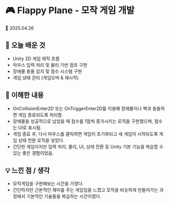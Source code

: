 # 🎮 Flappy Plane - 모작 게임 개발
📅 2025.04.26

## 📌 오늘 배운 것
- Unity 2D 게임 제작 흐름
- 마우스 입력 처리 및 물리 기반 점프 구현
- 장애물 충돌 감지 및 점수 시스템 구현
- 게임 상태 관리 (게임오버 & 재시작)

## 🧠 이해한 내용
- OnCollisionEnter2D 또는 OnTriggerEnter2D를 이용해 장애물이나 벽과 충돌하면 게임 종료되도록 처리함.
- 장애물을 성공적으로 넘었을 때 점수를 1점씩 증가시키는 로직을 구현했으며, 점수는 UI로 표시됨.
- 게임 종료 후, 다시 마우스를 클릭하면 게임이 초기화되고 새 게임이 시작되도록 게임 상태 전환 로직을 넣었다.
- 간단한 게임이지만 입력 처리, 물리, UI, 상태 전환 등 Unity 기본 기능을 복습할 수 있는 좋은 경험이었음.

## 💡 느낀 점 / 생각
- 모작게임을 구현해보는 시간을 가졌다. 
- 간단하지만 근본적인 재미를 주는 게임임을 느꼈고 모작을 비슷하게 만들어가는 과정에서 기본적인 기술들을 복습하는 시간이였다.
